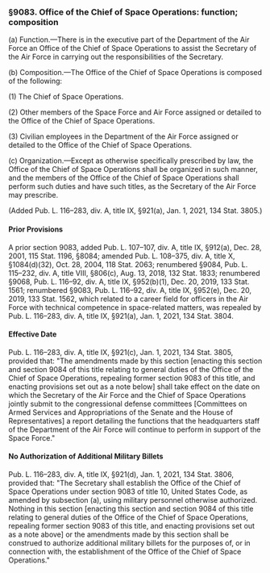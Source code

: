 ### §9083. Office of the Chief of Space Operations: function; composition ###

(a) Function.—There is in the executive part of the Department of the Air Force an Office of the Chief of Space Operations to assist the Secretary of the Air Force in carrying out the responsibilities of the Secretary.

(b) Composition.—The Office of the Chief of Space Operations is composed of the following:

(1) The Chief of Space Operations.

(2) Other members of the Space Force and Air Force assigned or detailed to the Office of the Chief of Space Operations.

(3) Civilian employees in the Department of the Air Force assigned or detailed to the Office of the Chief of Space Operations.

(c) Organization.—Except as otherwise specifically prescribed by law, the Office of the Chief of Space Operations shall be organized in such manner, and the members of the Office of the Chief of Space Operations shall perform such duties and have such titles, as the Secretary of the Air Force may prescribe.

(Added Pub. L. 116–283, div. A, title IX, §921(a), Jan. 1, 2021, 134 Stat. 3805.)

#### Prior Provisions ####

A prior section 9083, added Pub. L. 107–107, div. A, title IX, §912(a), Dec. 28, 2001, 115 Stat. 1196, §8084; amended Pub. L. 108–375, div. A, title X, §1084(d)(32), Oct. 28, 2004, 118 Stat. 2063; renumbered §9084, Pub. L. 115–232, div. A, title VIII, §806(c), Aug. 13, 2018, 132 Stat. 1833; renumbered §9068, Pub. L. 116–92, div. A, title IX, §952(b)(1), Dec. 20, 2019, 133 Stat. 1561; renumbered §9083, Pub. L. 116–92, div. A, title IX, §952(e), Dec. 20, 2019, 133 Stat. 1562, which related to a career field for officers in the Air Force with technical competence in space-related matters, was repealed by Pub. L. 116–283, div. A, title IX, §921(a), Jan. 1, 2021, 134 Stat. 3804.

#### Effective Date ####

Pub. L. 116–283, div. A, title IX, §921(c), Jan. 1, 2021, 134 Stat. 3805, provided that: "The amendments made by this section [enacting this section and section 9084 of this title relating to general duties of the Office of the Chief of Space Operations, repealing former section 9083 of this title, and enacting provisions set out as a note below] shall take effect on the date on which the Secretary of the Air Force and the Chief of Space Operations jointly submit to the congressional defense committees [Committees on Armed Services and Appropriations of the Senate and the House of Representatives] a report detailing the functions that the headquarters staff of the Department of the Air Force will continue to perform in support of the Space Force."

#### No Authorization of Additional Military Billets ####

Pub. L. 116–283, div. A, title IX, §921(d), Jan. 1, 2021, 134 Stat. 3806, provided that: "The Secretary shall establish the Office of the Chief of Space Operations under section 9083 of title 10, United States Code, as amended by subsection (a), using military personnel otherwise authorized. Nothing in this section [enacting this section and section 9084 of this title relating to general duties of the Office of the Chief of Space Operations, repealing former section 9083 of this title, and enacting provisions set out as a note above] or the amendments made by this section shall be construed to authorize additional military billets for the purposes of, or in connection with, the establishment of the Office of the Chief of Space Operations."